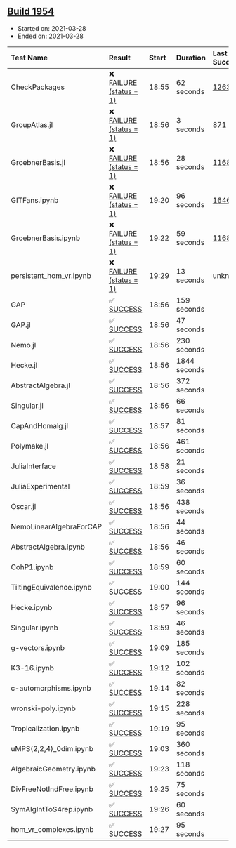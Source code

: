 ## [Build 1954](https://oscarci.mathematik.uni-kl.de/job/oscar-stable/1954/)

* Started on: 2021-03-28
* Ended on: 2021-03-28

| Test Name    | Result | Start | Duration | Last Success | First Failure |
|:-------------|:-------|:------|:---------|:-------------|:--------------|
| CheckPackages | ❌ [FAILURE (status = 1)](https://oscarci.mathematik.uni-kl.de/job/oscar-stable/1954/artifact/logs/build-1954/CheckPackages.log) | 18:55 | 62 seconds | [1263](https://oscarci.mathematik.uni-kl.de/job/oscar-stable/1263/) | [1264](https://oscarci.mathematik.uni-kl.de/job/oscar-stable/1264/) |
| GroupAtlas.jl | ❌ [FAILURE (status = 1)](https://oscarci.mathematik.uni-kl.de/job/oscar-stable/1954/artifact/logs/build-1954/GroupAtlas.jl.log) | 18:56 | 3 seconds | [871](https://oscarci.mathematik.uni-kl.de/job/oscar-stable/871/) | [872](https://oscarci.mathematik.uni-kl.de/job/oscar-stable/872/) |
| GroebnerBasis.jl | ❌ [FAILURE (status = 1)](https://oscarci.mathematik.uni-kl.de/job/oscar-stable/1954/artifact/logs/build-1954/GroebnerBasis.jl.log) | 18:56 | 28 seconds | [1168](https://oscarci.mathematik.uni-kl.de/job/oscar-stable/1168/) | [1169](https://oscarci.mathematik.uni-kl.de/job/oscar-stable/1169/) |
| GITFans.ipynb | ❌ [FAILURE (status = 1)](https://oscarci.mathematik.uni-kl.de/job/oscar-stable/1954/artifact/logs/build-1954/GITFans.ipynb.log) | 19:20 | 96 seconds | [1646](https://oscarci.mathematik.uni-kl.de/job/oscar-stable/1646/) | [1647](https://oscarci.mathematik.uni-kl.de/job/oscar-stable/1647/) |
| GroebnerBasis.ipynb | ❌ [FAILURE (status = 1)](https://oscarci.mathematik.uni-kl.de/job/oscar-stable/1954/artifact/logs/build-1954/GroebnerBasis.ipynb.log) | 19:22 | 59 seconds | [1168](https://oscarci.mathematik.uni-kl.de/job/oscar-stable/1168/) | [1169](https://oscarci.mathematik.uni-kl.de/job/oscar-stable/1169/) |
| persistent_hom_vr.ipynb | ❌ [FAILURE (status = 1)](https://oscarci.mathematik.uni-kl.de/job/oscar-stable/1954/artifact/logs/build-1954/persistent_hom_vr.ipynb.log) | 19:29 | 13 seconds | unknown | unknown |
| GAP | ✅ [SUCCESS](https://oscarci.mathematik.uni-kl.de/job/oscar-stable/1954/artifact/logs/build-1954/GAP.log) | 18:56 | 159 seconds |  |  |
| GAP.jl | ✅ [SUCCESS](https://oscarci.mathematik.uni-kl.de/job/oscar-stable/1954/artifact/logs/build-1954/GAP.jl.log) | 18:56 | 47 seconds |  |  |
| Nemo.jl | ✅ [SUCCESS](https://oscarci.mathematik.uni-kl.de/job/oscar-stable/1954/artifact/logs/build-1954/Nemo.jl.log) | 18:56 | 230 seconds |  |  |
| Hecke.jl | ✅ [SUCCESS](https://oscarci.mathematik.uni-kl.de/job/oscar-stable/1954/artifact/logs/build-1954/Hecke.jl.log) | 18:56 | 1844 seconds |  |  |
| AbstractAlgebra.jl | ✅ [SUCCESS](https://oscarci.mathematik.uni-kl.de/job/oscar-stable/1954/artifact/logs/build-1954/AbstractAlgebra.jl.log) | 18:56 | 372 seconds |  |  |
| Singular.jl | ✅ [SUCCESS](https://oscarci.mathematik.uni-kl.de/job/oscar-stable/1954/artifact/logs/build-1954/Singular.jl.log) | 18:56 | 66 seconds |  |  |
| CapAndHomalg.jl | ✅ [SUCCESS](https://oscarci.mathematik.uni-kl.de/job/oscar-stable/1954/artifact/logs/build-1954/CapAndHomalg.jl.log) | 18:57 | 81 seconds |  |  |
| Polymake.jl | ✅ [SUCCESS](https://oscarci.mathematik.uni-kl.de/job/oscar-stable/1954/artifact/logs/build-1954/Polymake.jl.log) | 18:56 | 461 seconds |  |  |
| JuliaInterface | ✅ [SUCCESS](https://oscarci.mathematik.uni-kl.de/job/oscar-stable/1954/artifact/logs/build-1954/JuliaInterface.log) | 18:58 | 21 seconds |  |  |
| JuliaExperimental | ✅ [SUCCESS](https://oscarci.mathematik.uni-kl.de/job/oscar-stable/1954/artifact/logs/build-1954/JuliaExperimental.log) | 18:59 | 36 seconds |  |  |
| Oscar.jl | ✅ [SUCCESS](https://oscarci.mathematik.uni-kl.de/job/oscar-stable/1954/artifact/logs/build-1954/Oscar.jl.log) | 18:56 | 438 seconds |  |  |
| NemoLinearAlgebraForCAP | ✅ [SUCCESS](https://oscarci.mathematik.uni-kl.de/job/oscar-stable/1954/artifact/logs/build-1954/NemoLinearAlgebraForCAP.log) | 18:56 | 44 seconds |  |  |
| AbstractAlgebra.ipynb | ✅ [SUCCESS](https://oscarci.mathematik.uni-kl.de/job/oscar-stable/1954/artifact/logs/build-1954/AbstractAlgebra.ipynb.log) | 18:56 | 46 seconds |  |  |
| CohP1.ipynb | ✅ [SUCCESS](https://oscarci.mathematik.uni-kl.de/job/oscar-stable/1954/artifact/logs/build-1954/CohP1.ipynb.log) | 18:59 | 60 seconds |  |  |
| TiltingEquivalence.ipynb | ✅ [SUCCESS](https://oscarci.mathematik.uni-kl.de/job/oscar-stable/1954/artifact/logs/build-1954/TiltingEquivalence.ipynb.log) | 19:00 | 144 seconds |  |  |
| Hecke.ipynb | ✅ [SUCCESS](https://oscarci.mathematik.uni-kl.de/job/oscar-stable/1954/artifact/logs/build-1954/Hecke.ipynb.log) | 18:57 | 96 seconds |  |  |
| Singular.ipynb | ✅ [SUCCESS](https://oscarci.mathematik.uni-kl.de/job/oscar-stable/1954/artifact/logs/build-1954/Singular.ipynb.log) | 18:59 | 46 seconds |  |  |
| g-vectors.ipynb | ✅ [SUCCESS](https://oscarci.mathematik.uni-kl.de/job/oscar-stable/1954/artifact/logs/build-1954/g-vectors.ipynb.log) | 19:09 | 185 seconds |  |  |
| K3-16.ipynb | ✅ [SUCCESS](https://oscarci.mathematik.uni-kl.de/job/oscar-stable/1954/artifact/logs/build-1954/K3-16.ipynb.log) | 19:12 | 102 seconds |  |  |
| c-automorphisms.ipynb | ✅ [SUCCESS](https://oscarci.mathematik.uni-kl.de/job/oscar-stable/1954/artifact/logs/build-1954/c-automorphisms.ipynb.log) | 19:14 | 82 seconds |  |  |
| wronski-poly.ipynb | ✅ [SUCCESS](https://oscarci.mathematik.uni-kl.de/job/oscar-stable/1954/artifact/logs/build-1954/wronski-poly.ipynb.log) | 19:15 | 228 seconds |  |  |
| Tropicalization.ipynb | ✅ [SUCCESS](https://oscarci.mathematik.uni-kl.de/job/oscar-stable/1954/artifact/logs/build-1954/Tropicalization.ipynb.log) | 19:19 | 95 seconds |  |  |
| uMPS(2,2,4)_0dim.ipynb | ✅ [SUCCESS](https://oscarci.mathematik.uni-kl.de/job/oscar-stable/1954/artifact/logs/build-1954/uMPS-2-2-4-_0dim.ipynb.log) | 19:03 | 360 seconds |  |  |
| AlgebraicGeometry.ipynb | ✅ [SUCCESS](https://oscarci.mathematik.uni-kl.de/job/oscar-stable/1954/artifact/logs/build-1954/AlgebraicGeometry.ipynb.log) | 19:23 | 118 seconds |  |  |
| DivFreeNotIndFree.ipynb | ✅ [SUCCESS](https://oscarci.mathematik.uni-kl.de/job/oscar-stable/1954/artifact/logs/build-1954/DivFreeNotIndFree.ipynb.log) | 19:25 | 75 seconds |  |  |
| SymAlgIntToS4rep.ipynb | ✅ [SUCCESS](https://oscarci.mathematik.uni-kl.de/job/oscar-stable/1954/artifact/logs/build-1954/SymAlgIntToS4rep.ipynb.log) | 19:26 | 60 seconds |  |  |
| hom_vr_complexes.ipynb | ✅ [SUCCESS](https://oscarci.mathematik.uni-kl.de/job/oscar-stable/1954/artifact/logs/build-1954/hom_vr_complexes.ipynb.log) | 19:27 | 95 seconds |  |  |
